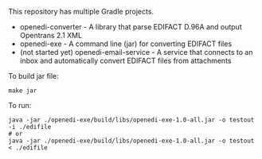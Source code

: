 This repository has multiple Gradle projects.

- openedi-converter - A library that parse EDIFACT D.96A and output Opentrans 2.1 XML
- openedi-exe - A command line (jar) for converting EDIFACT files
- (not started yet) openedi-email-service - A service that connects to an inbox and automatically convert EDIFACT files from attachments

To build jar file:

```
make jar
```

To run:

```
java -jar ./openedi-exe/build/libs/openedi-exe-1.0-all.jar -o testout -i ./edifile
# or
java -jar ./openedi-exe/build/libs/openedi-exe-1.0-all.jar -o testout < ./edifile
```
